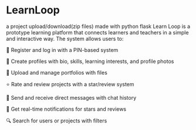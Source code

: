 # LearnLoop
a project upload/download(zip files) made with python flask
Learn Loop is a prototype learning platform that connects learners and teachers in a simple and interactive way. The system allows users to:

🔑 Register and log in with a PIN-based system

👤 Create profiles with bio, skills, learning interests, and profile photos

📂 Upload and manage portfolios with files

⭐ Rate and review projects with a star/review system

💬 Send and receive direct messages with chat history

🔔 Get real-time notifications for stars and reviews

🔍 Search for users or projects with filters
